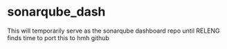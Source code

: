 # sonarqube_dash
This will temporarily serve as the sonarqube dashboard repo until RELENG finds time to port this to hmh github
